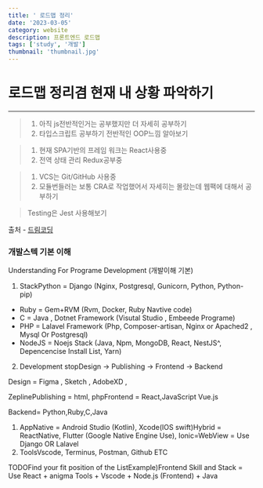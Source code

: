 ```yaml
---
title: ' 로드맵 정리'
date: '2023-03-05'
category: website
description: 프론트엔드 로드맵
tags: ['study', '개발']
thumbnail: 'thumbnail.jpg'
---
```


# 로드맵 정리겸 현재 내 상황 파악하기

---

> 1. 아직 js전반적인거는 공부했지만 더 자세히 공부하기
> 2. 타입스크립트 공부하기 전반적인 OOP느낌 알아보기

> 1. 현재 SPA기반의 프레임 워크는 React사용중
> 2. 전역 상태 관리 Redux공부중

> 1. VCS는 Git/GitHub 사용중
> 2. 모듈번들러는 보통 CRA로 작업했어서 자세히는 몰랐는데 웹팩에 대해서 공부하기

> Testing은 Jest 사용해보기

출처 - [드림코딩](https://www.youtube.com/watch?v=TTLHd3IyErM)

### 개발스텍 기본 이해

Understanding For Programe Development (개발이해 기본)

1. StackPython = Django (Nginx, Postgresql, Gunicorn, Python, Python-pip)

- Ruby = Gem+RVM (Rvm, Docker, Ruby Navtive code)
- C = Java , Dotnet Framework (Visutal Studio , Embeede Programe)
- PHP = Lalavel Framework (Php, Composer-artisan, Nginx or Apached2 , Mysql Or Postgresql)
- NodeJS = Noejs Stack (Java, Npm, MongoDB, React, NestJS^, Depencencise Install List, Yarn)

2. Development stopDesign -> Publishing -> Frontend -> Backend

Design = Figma , Sketch , AdobeXD ,

ZeplinePublishing = html, phpFrontend = React,JavaScript Vue.js

Backend= Python,Ruby,C,Java

1. AppNative = Android Studio (Kotlin), Xcode(IOS swift)Hybrid = ReactNative, Flutter (Google Native Engine Use), Ionic=WebView = Use Django OR Lalavel
2. ToolsVscode, Terminus, Postman, Github ETC

TODOFind your fit position of the ListExample)Frontend Skill and Stack = Use React + anigma Tools + Vscode + Node.js (Frontend) + Java
